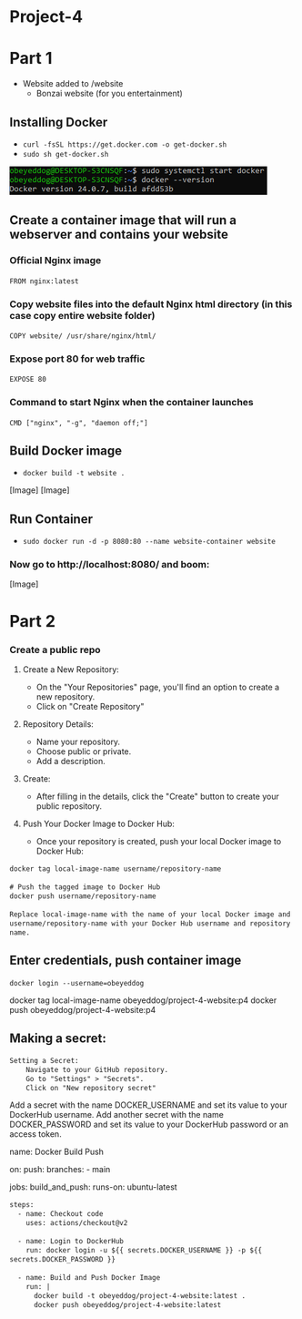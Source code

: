 # Project-4

# Part 1
- Website added to /website  
  - Bonzai website (for you entertainment)

## Installing Docker

- ```curl -fsSL https://get.docker.com -o get-docker.sh```  
- ```sudo sh get-docker.sh```

![Image](/img/d1.PNG)

## Create a container image that will run a webserver and contains your website   
  
### Official Nginx image
```FROM nginx:latest```

### Copy website files into the default Nginx html directory (in this case copy entire website folder)
```COPY website/ /usr/share/nginx/html/```

### Expose port 80 for web traffic
```EXPOSE 80```

### Command to start Nginx when the container launches
```CMD ["nginx", "-g", "daemon off;"]```

## Build Docker image  
- ```docker build -t website .```  

[Image]
[Image]

## Run Container  
- ```sudo docker run -d -p 8080:80 --name website-container website```
  
### Now go to http://localhost:8080/ and boom:  

[Image]  
 

# Part 2

### Create a public repo

1. Create a New Repository:
	- On the "Your Repositories" page, you'll find an option to create a new repository.
	- Click on "Create Repository"

2. Repository Details:
    - Name your repository.
    - Choose public or private.
    - Add a description.

3. Create:
    - After filling in the details, click the "Create" button to create your public repository.

4. Push Your Docker Image to Docker Hub:
    - Once your repository is created,  push your local Docker image to Docker Hub:

```# Tag your local image with the Docker Hub repository name
docker tag local-image-name username/repository-name

# Push the tagged image to Docker Hub
docker push username/repository-name

Replace local-image-name with the name of your local Docker image and username/repository-name with your Docker Hub username and repository name.
```  

## Enter credentials, push container image  

```docker login --username=obeyeddog```  
  
docker tag local-image-name obeyeddog/project-4-website:p4
docker push obeyeddog/project-4-website:p4

## Making a secret:  

    Setting a Secret:
        Navigate to your GitHub repository.
        Go to "Settings" > "Secrets".
        Click on "New repository secret" 
Add a secret with the name DOCKER_USERNAME and set its value to your DockerHub username.
Add another secret with the name DOCKER_PASSWORD and set its value to your DockerHub password or an access token.

name: Docker Build Push

on:
  push:
    branches:
      - main

jobs:
  build_and_push:
    runs-on: ubuntu-latest

    steps:
      - name: Checkout code
        uses: actions/checkout@v2
      
      - name: Login to DockerHub
        run: docker login -u ${{ secrets.DOCKER_USERNAME }} -p ${{ secrets.DOCKER_PASSWORD }}
      
      - name: Build and Push Docker Image
        run: |
          docker build -t obeyeddog/project-4-website:latest .
          docker push obeyeddog/project-4-website:latest

